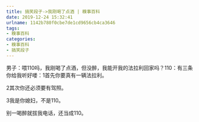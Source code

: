 ```yaml
---
title: 搞笑段子->我刚喝了点酒 | 糗事百科
date: 2019-12-24 15:32:41
urlname: 1142b780f0cbe7de1cd9656cb4ca3646
tags: 
- 糗事百科
categories:
- 糗事百科
- 搞笑段子
---
```

男子：喂110吗，我刚喝了点酒，但没醉，我能开我的法拉利回家吗？110：有三条你给我听好喽：1首先你要真有一辆法拉利。

2其次你还必须要有驾照。

3我是你媳妇，不是110。

别一喝醉就拔我电话，还当成110。


